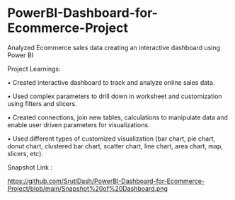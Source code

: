 # PowerBI-Dashboard-for-Ecommerce-Project
Analyzed Ecommerce sales data creating an interactive dashboard using Power BI
 
Project Learnings:

• Created interactive dashboard to track and analyze online sales data.

• Used complex parameters to drill down in worksheet and customization using filters and slicers.

• Created connections, join new tables, calculations to manipulate data and enable user driven parameters for visualizations.

• Used different types of customized visualization (bar chart, pie chart, donut chart, clustered bar chart, scatter chart, line chart, area chart, map, slicers, etc).

Snapshot Link : 

https://github.com/SrutiDash/PowerBI-Dashboard-for-Ecommerce-Project/blob/main/Snapshot%20of%20Dashboard.png
